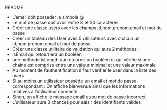 README

- L’email doit posseder le simbole @
- Le mot de passe doit avoir entre 8 et 20 caractères
- Créer une classe users avec les champs id,nom,prenom,email et mot de passe
- Créer un tableau des User avec 5 utilisateurs avec chacun un  id,nom,prenom,email et mot de passe
- Créer une classe utilitaire de validation qui aura 2 méthodes:
- isEmail qui retournera un booléen
- une methode isLength qui retourne un booléen et qui vérifie si une chaine est comprise entre une valeur minimal et une valeur maximale
- Au moment de l’authentification il faut vérifier le user dans la liste des users
- Si au moins un utilisateur possède un email et mot de passe correspondant : On affiche bienvenue ainsi que les informations relatives à l’utilisateur connecté
- Sinon, on affiche le message email et/ou mot de passe incorrect
- L’utilisateur aura 3 chances pour saisir des identifiants valides
